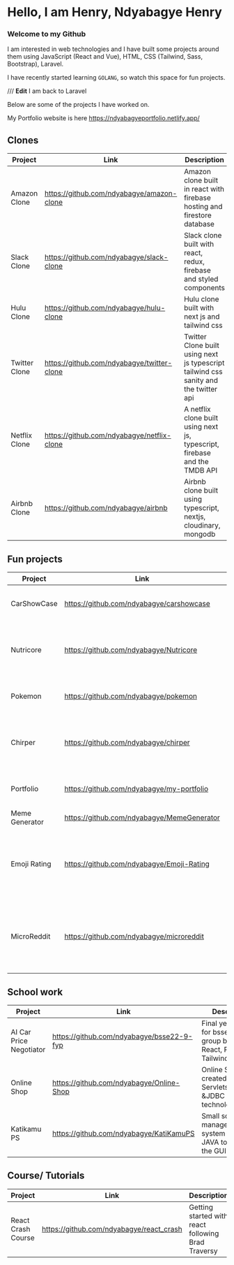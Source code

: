 # Hello, I am **Henry, Ndyabagye Henry** 

### Welcome to my Github

I am interested in web technologies and I have built some projects around them using JavaScript (React and Vue), HTML, CSS (Tailwind, Sass, Bootstrap), Laravel.

I have recently started learning `GOLANG`, so watch this space for fun projects.

/// **Edit**
I am back to Laravel

Below are some of the projects I have worked on.

My Portfolio website is here https://ndyabagyeportfolio.netlify.app/

## Clones

| Project      | Link | Description |
| ----------- | ----------- |--------|
| Amazon Clone      | https://github.com/ndyabagye/amazon-clone |Amazon clone built in react with firebase hosting and firestore database |
| Slack Clone  | https://github.com/ndyabagye/slack-clone | Slack clone built with react, redux, firebase and styled components |
| Hulu Clone | https://github.com/ndyabagye/hulu-clone | Hulu clone built with next js and  tailwind css |
|Twitter Clone| https://github.com/ndyabagye/twitter-clone | Twitter Clone built using next js typescript tailwind css sanity and the twitter api |
|Netflix Clone | https://github.com/ndyabagye/netflix-clone |A netflix clone built using next js, typescript, firebase and the TMDB API|
|Airbnb Clone | https://github.com/ndyabagye/airbnb | Airbnb clone built using typescript, nextjs, cloudinary, mongodb |


## Fun projects
| Project | Link | Description | 
| ----------- | ----------- |--------|
|CarShowCase| https://github.com/ndyabagye/carshowcase | Website to showcase cars, filter and search |
|Nutricore| https://github.com/ndyabagye/Nutricore | Webapp for subscribing to packages React,tailwind, stripe, firebase |
| Pokemon | https://github.com/ndyabagye/pokemon | Learning the rendering modes of next js |
| Chirper| https://github.com/ndyabagye/chirper | Using Laravel and Inertia plus Vue to build dynamic app without need for APIs |
| Portfolio | https://github.com/ndyabagye/my-portfolio | Personal Portfolio built using tailwind and react js|
| Meme Generator| https://github.com/ndyabagye/MemeGenerator | For the jokes| 
| Emoji Rating | https://github.com/ndyabagye/Emoji-Rating | Rate using numbers from 1 to 5 and see a corresponding emoji, from a course at [Scrimba](https://scrimba.com/) |
|MicroReddit | https://github.com/ndyabagye/microreddit | Microreddit with users, posts and comments built using ruby on rails [backend only] |

## School work 
| Project | Link | Description | 
| ----------- | ----------- |--------|
| AI Car Price Negotiator | https://github.com/ndyabagye/bsse22-9-fyp | Final year project for bsse22-9 group built using React, Python, Tailwind|
| Online Shop | https://github.com/ndyabagye/Online-Shop | Online Shop created using Servlets,JSP,JSTL &JDBC technology.|
| Katikamu PS | https://github.com/ndyabagye/KatiKamuPS |Small school management system using JAVA to create the GUI|


## Course/ Tutorials
|Project | Link | Description |
| ----------- | ----------- |--------|
| React Crash Course | https://github.com/ndyabagye/react_crash | Getting started with react following Brad Traversy |





<!--
**ndyabagye/ndyabagye** is a ✨ _special_ ✨ repository because its `README.md` (this file) appears on your GitHub profile.
 
Here are some ideas to get you started:

- 🔭 I’m currently working on ...
- 🌱 I’m currently learning ...
- 👯 I’m looking to collaborate on ...
- 🤔 I’m looking for help with ...
- 💬 Ask me about ...
- 📫 How to reach me: ...
- 😄 Pronouns: ...
- ⚡ Fun fact: ...
-->
